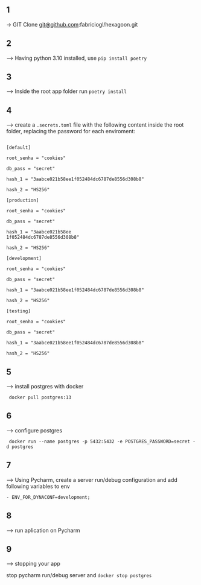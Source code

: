 ## 1

-> GIT Clone git@github.com:fabriciogl/hexagoon.git

## 2

--> Having python 3.10 installed, use ``` pip install poetry ```

## 3

--> Inside the root app folder run ``` poetry install ```

## 4

--> create a ```.secrets.toml``` file with the following content inside the root folder, replacing the password for each enviroment:

<code> 
[default] <br>
root_senha = "cookies" <br>
db_pass = "secret" <br>
hash_1 = "3aabce021b58ee1f052484dc6787de8556d308b8" <br>
hash_2 = "HS256" <br>
[production] <br> 
root_senha = "cookies" <br>
db_pass = "secret"<br>
hash_1 = "3aabce021b58ee<br>1f052484dc6787de8556d308b8" <br>
hash_2 = "HS256" <br>
[development] <br>
root_senha = "cookies" <br>
db_pass = "secret" <br>
hash_1 = "3aabce021b58ee1f052484dc6787de8556d308b8" <br>
hash_2 = "HS256" <br>
[testing] <br>
root_senha = "cookies" <br>
db_pass = "secret" <br>
hash_1 = "3aabce021b58ee1f052484dc6787de8556d308b8" <br>
hash_2 = "HS256" 
</code>


## 5 

--> install postgres with docker

``` docker pull postgres:13```

## 6

--> configure postgres

``` docker run --name postgres -p 5432:5432 -e POSTGRES_PASSWORD=secret -d postgres```

## 7

--> Using Pycharm, create a server run/debug configuration and add following variables to env

    - ENV_FOR_DYNACONF=development;

## 8

--> run aplication on Pycharm

## 9 

--> stopping your app

stop pycharm run/debug server and ``` docker stop postgres ```